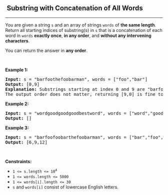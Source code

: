 <h2>  Substring with Concatenation of All Words</h2><hr><div><p>You are given a string <code>s</code> and an array of strings <code>words</code> of <strong>the same length</strong>. Return&nbsp;all starting indices of substring(s) in <code>s</code>&nbsp;that is a concatenation of each word in <code>words</code> <strong>exactly once</strong>, <strong>in any order</strong>,&nbsp;and <strong>without any intervening characters</strong>.</p>

<p>You can return the answer in <strong>any order</strong>.</p>

<p>&nbsp;</p>
<p><strong>Example 1:</strong></p>

<pre><strong>Input:</strong> s = "barfoothefoobarman", words = ["foo","bar"]
<strong>Output:</strong> [0,9]
<strong>Explanation:</strong> Substrings starting at index 0 and 9 are "barfoo" and "foobar" respectively.
The output order does not matter, returning [9,0] is fine too.
</pre>

<p><strong>Example 2:</strong></p>

<pre><strong>Input:</strong> s = "wordgoodgoodgoodbestword", words = ["word","good","best","word"]
<strong>Output:</strong> []
</pre>

<p><strong>Example 3:</strong></p>

<pre><strong>Input:</strong> s = "barfoofoobarthefoobarman", words = ["bar","foo","the"]
<strong>Output:</strong> [6,9,12]
</pre>

<p>&nbsp;</p>
<p><strong>Constraints:</strong></p>

<ul>
	<li><code>1 &lt;= s.length &lt;= 10<sup>4</sup></code></li>
	<li><code>1 &lt;= words.length &lt;= 5000</code></li>
	<li><code>1 &lt;= words[i].length &lt;= 30</code></li>
	<li><code>s</code> and <code>words[i]</code> consist of lowercase English letters.</li>
</ul>
</div>
